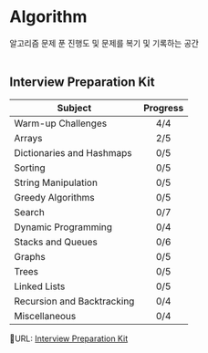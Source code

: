 # Algorithm

알고리즘 문제 푼 진행도 및 문제를 복기 및 기록하는 공간
</br>
</br>

## Interview Preparation Kit

| Subject                    | Progress |
| -------------------------- | :------: |
| Warm-up Challenges         |   4/4    |
| Arrays                     |   2/5    |
| Dictionaries and Hashmaps  |   0/5    |
| Sorting                    |   0/5    |
| String Manipulation        |   0/5    |
| Greedy Algorithms          |   0/5    |
| Search                     |   0/7    |
| Dynamic Programming        |   0/4    |
| Stacks and Queues          |   0/6    |
| Graphs                     |   0/5    |
| Trees                      |   0/5    |
| Linked Lists               |   0/5    |
| Recursion and Backtracking |   0/4    |
| Miscellaneous              |   0/4    |

:link:URL: [Interview Preparation Kit](https://www.hackerrank.com/interview/interview-preparation-kit)
